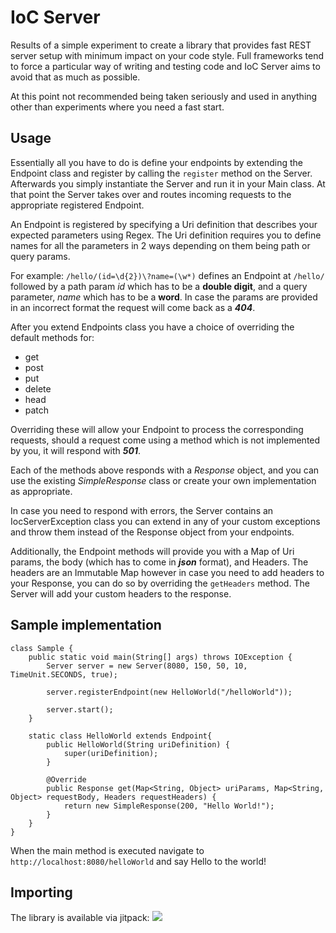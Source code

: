 # IoC Server

Results of a simple experiment to create a library that provides fast REST server setup with minimum impact on your 
code style. Full frameworks tend to force a particular way of writing and testing code and IoC Server aims to avoid 
that as much as possible.

At this point not recommended being taken seriously and used in anything other than experiments where you need a fast
start. 

## Usage

Essentially all you have to do is define your endpoints by extending the Endpoint class and register by calling the
`register` method on the Server. Afterwards you simply instantiate the Server and run it in your Main class. At that
point the Server takes over and routes incoming requests to the appropriate registered Endpoint.

An Endpoint is registered by specifying a Uri definition that describes your expected parameters using Regex. The Uri
definition requires you to define names for all the parameters in 2 ways depending on them being path or query params.

For example: `/hello/(id=\d{2})\?name=(\w*)` defines an Endpoint at `/hello/` followed by a path param *id* which has to
be a **double digit**, and a query parameter, *name* which has to be a **word**. In case the params are provided in an
incorrect format the request will come back as a ***404***.

After you extend Endpoints class you have a choice of overriding the default methods for:
* get
* post
* put
* delete
* head
* patch

Overriding these will allow your Endpoint to process the corresponding requests, should a request come using a method 
which is not implemented by you, it will respond with ***501***.

Each of the methods above responds with a *Response* object, and you can use the existing *SimpleResponse* class or
create your own implementation as appropriate.

In case you need to respond with errors, the Server contains an IocServerException class you can extend in any of your
custom exceptions and throw them instead of the Response object from your endpoints.

Additionally, the Endpoint methods will provide you with a Map of Uri params, the body (which has to come in ***json***
format), and Headers. The headers are an Immutable Map however in case you need to add headers to your Response, you can
do so by overriding the `getHeaders` method. The Server will add your custom headers to the response.

## Sample implementation

````
class Sample {
    public static void main(String[] args) throws IOException {
        Server server = new Server(8080, 150, 50, 10, TimeUnit.SECONDS, true);

        server.registerEndpoint(new HelloWorld("/helloWorld"));
        
        server.start();
    }

    static class HelloWorld extends Endpoint{
        public HelloWorld(String uriDefinition) {
            super(uriDefinition);
        }

        @Override
        public Response get(Map<String, Object> uriParams, Map<String, Object> requestBody, Headers requestHeaders) {
            return new SimpleResponse(200, "Hello World!");
        }
    }
}
````

When the main method is executed navigate to `http://localhost:8080/helloWorld` and say Hello to the world!

## Importing

The library is available via jitpack: [![](https://jitpack.io/v/asutalo/ioc-server.svg)](https://jitpack.io/#asutalo/ioc-server)

````
